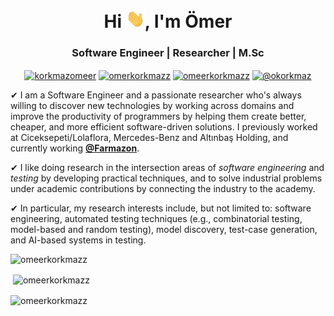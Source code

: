 <h1 align="center">Hi <img src="https://raw.githubusercontent.com/ABSphreak/ABSphreak/master/gifs/Hi.gif" width="30px">, I'm Ömer</h1>
<h3 align="center">Software Engineer | Researcher | M.Sc</h3>
<p align="center">
<a href="https://twitter.com/korkmazomeer" target="blank"><img align="center" src="https://cdn.jsdelivr.net/npm/simple-icons@3.0.1/icons/twitter.svg" alt="korkmazomeer" height="30" width="40" /></a>
<a href="https://linkedin.com/in/omerkorkmazz" target="blank"><img align="center" src="https://cdn.jsdelivr.net/npm/simple-icons@3.0.1/icons/linkedin.svg" alt="omerkorkmazz" height="30" width="40" /></a>
<a href="https://instagram.com/omeerkorkmazz" target="blank"><img align="center" src="https://cdn.jsdelivr.net/npm/simple-icons@3.0.1/icons/instagram.svg" alt="omeerkorkmazz" height="30" width="40" /></a>
<a href="https://medium.com/@okorkmaz" target="blank"><img align="center" src="https://cdn.jsdelivr.net/npm/simple-icons@3.0.1/icons/medium.svg" alt="@okorkmaz" height="30" width="40" /></a>
</p>


✔ I am a Software Engineer and a passionate researcher who's always willing to discover new technologies by working across domains and improve the productivity of programmers by helping them create better, cheaper, and more efficient software-driven solutions. I previously worked at Ciceksepeti/Lolaflora, Mercedes-Benz and Altınbaş Holding, and currently working **[@Farmazon](https://farmazon.com.tr)**.

✔ I like doing research in the intersection areas of *software engineering* and *testing* by developing practical techniques, and to solve industrial problems under academic contributions by connecting the industry to the academy.

✔ In particular, my research interests include, but not limited to: software engineering, automated testing techniques (e.g., combinatorial testing, model-based and random testing), model discovery, test-case generation, and AI-based systems in testing.


<p align="left"> <img src="https://komarev.com/ghpvc/?username=omeerkorkmazz&label=Profile%20views&color=0e75b6&style=flat" alt="omeerkorkmazz" /></p>


<p>&nbsp;<img align="center" src="https://github-readme-stats.vercel.app/api?username=omeerkorkmazz&show_icons=true&locale=en" alt="omeerkorkmazz" /></p>
<p><img align="center" src="https://github-readme-streak-stats.herokuapp.com/?user=omeerkorkmazz&" alt="omeerkorkmazz" /></p>
